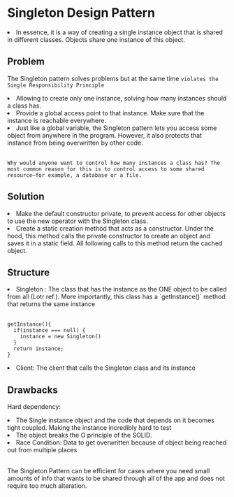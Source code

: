 # Singleton Design Pattern
<li>In essence, it is a way of creating a single instance object that is shared in different classes. Objects share one instance of this object.</li>

## Problem 
The Singleton pattern solves problems but at the same time `violates the Single Responsibility Principle`
<br/>
<li> Allowing to create only one instance, solving how many instances should a class has. </li>
<li> Provide a global access point to that instance. Make sure that the instance is reachable everywhere.</li>
<li> Just like a global variable, the Singleton pattern lets you access some object from anywhere in the program. However, it also protects that instance from being overwritten by other code. </li>

<br/>

`Why would anyone want to control how many instances a class has? The most common reason for this is to control access to some shared resource—for example, a database or a file.`

## Solution 

<li> Make the default constructor private, to prevent access for other objects to use the new operator with the Singleton class. </li>
<li> Create a static creation method that acts as a constructor. Under the hood, this method calls the private constructor to create an object and saves it in a static field. All following calls to this method return the cached object. </li>

## Structure 

<li> Singleton : The class that has the instance as the ONE object to be called from all (Lotr ref.). More importantly, this class has a `getInstance()` method that returns the same instance </li>
<br/>

```
getInstance(){
  if(instance === null) {
    instance = new Singleton()
  }
  return instance;
}
```
<li> Client: The client that calls the Singleton class and its instance </li>

## Drawbacks
Hard dependency: <br/>
<li>The Single instance object and the code that depends on it becomes tight coupled. Making the instance incredibly hard to test </li>
<li>The object breaks the O principle of the SOLID. </li>
<li> Race Condition: Data to get overwritten because of object being reached out from multiple places </li>

<br/>

The Singleton Pattern can be efficient for cases where you need small amounts of info that wants to be shared through all of the app and does not require too much alteration.

